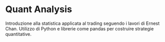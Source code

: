 # Quant Analysis

Introduzione alla statistica applicata al trading seguendo i lavori di Ernest Chan. Utilizzo di Python e librerie come pandas per costruire strategie quantitative.
